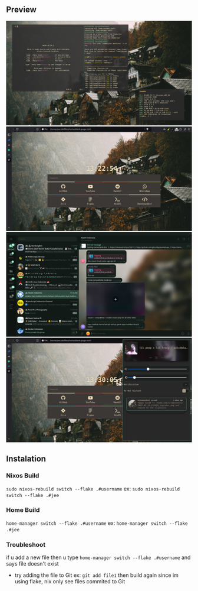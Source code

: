 ## Preview
![Termina](./screenshots/terminal.png)
![browser](./screenshots/browser.png)
![telegram](./screenshots/telegram.png)
![swaync](./screenshots/swaync.png)

## Instalation
### Nixos Build
`sudo nixos-rebuild switch --flake .#username`
ex: `sudo nixos-rebuild switch --flake .#jee`  

### Home Build
`home-manager switch --flake .#username`
ex: `home-manager switch --flake .#jee`  

### Troubleshoot
if u add a new file then u type `home-manager switch --flake .#username` and says file doesn't exist
- try adding the file to Git ex: `git add file1` then build again
since im using flake, nix only see files commited to Git
